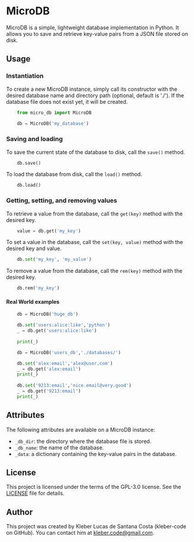 MicroDB
=======

MicroDB is a simple, lightweight database implementation in Python. It allows you to save and retrieve key-value pairs from a JSON file stored on disk.

Usage
-----

### Instantiation

To create a new MicroDB instance, simply call its constructor with the desired database name and directory path (optional, default is './'). If the database file does not exist yet, it will be created.

```python
    from micro_db import MicroDB
    
    db = MicroDB('my_database')
```

### Saving and loading

To save the current state of the database to disk, call the `save()` method.

```python
    db.save()
```

To load the database from disk, call the `load()` method.

```python
    db.load()
```

### Getting, setting, and removing values

To retrieve a value from the database, call the `get(key)` method with the desired key.

```python
    value = db.get('my_key')
```

To set a value in the database, call the `set(key, value)` method with the desired key and value.

```python
    db.set('my_key', 'my_value')
```           

To remove a value from the database, call the `rem(key)` method with the desired key.

```python
    db.rem('my_key')
```          
#### Real World examples

```python
    db = MicroDB('huge_db')

    db.set('users:alice:like','python')
    _ = db.get('users:alice:like')
    
    print(_)
```

```python
    db = MicroDB('users_db','./databases/')

    db.set('alex:email','alex@user.com')
    _ = db.get('alex:email')
    print(_)
    
    db.set('9213:email','nice.email@very.good')
    _ = db.get('9213:email')
    print(_)
```
Attributes
----------

The following attributes are available on a MicroDB instance:

*   `_db_dir`: the directory where the database file is stored.
*   `_db_name`: the name of the database.
*   `_data`: a dictionary containing the key-value pairs in the database.

License
-------

This project is licensed under the terms of the GPL-3.0 license. See the [LICENSE](LICENSE) file for details.

Author
------

This project was created by Kleber Lucas de Santana Costa (kleber-code on GitHub). You can contact him at kleber.code@gmail.com.

